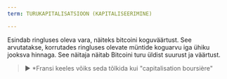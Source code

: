 ```yaml
---
term: TURUKAPITALISATSIOON (KAPITALISEERIMINE)

---
```

Esindab ringluses oleva vara, näiteks bitcoini koguväärtust. See arvutatakse, korrutades ringluses olevate müntide koguarvu iga ühiku jooksva hinnaga. See näitaja näitab Bitcoini turu üldist suurust ja väärtust.

> ► *Fransi keeles võiks seda tõlkida kui "capitalisation boursière"